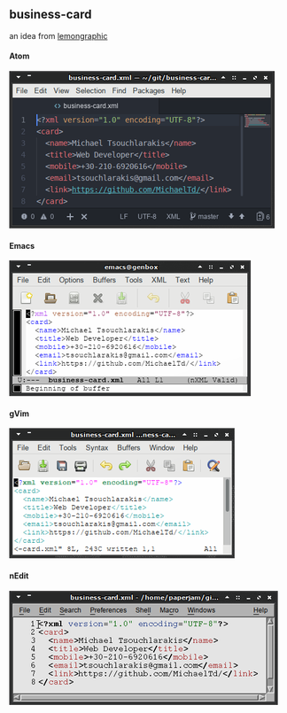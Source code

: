 ## business-card
an idea from [lemongraphic](https://dribbble.com/shots/1964414-Notepad-Programmer-Business-Card-Design)

#### Atom
<img src="atom.png">

#### Emacs
<img src="emacs.png">

#### gVim
<img src="gvim.png">

#### nEdit
<img src="nedit.png">
